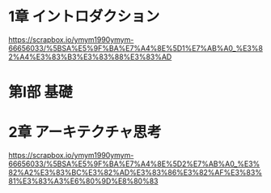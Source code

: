 # 1章 イントロダクション

https://scrapbox.io/ymym1990ymym-66656033/%5BSA%E5%9F%BA%E7%A4%8E%5D1%E7%AB%A0_%E3%82%A4%E3%83%B3%E3%83%88%E3%83%AD

# 第I部 基礎

# 2章 アーキテクチャ思考

https://scrapbox.io/ymym1990ymym-66656033/%5BSA%E5%9F%BA%E7%A4%8E%5D2%E7%AB%A0_%E3%82%A2%E3%83%BC%E3%82%AD%E3%83%86%E3%82%AF%E3%83%81%E3%83%A3%E6%80%9D%E8%80%83
